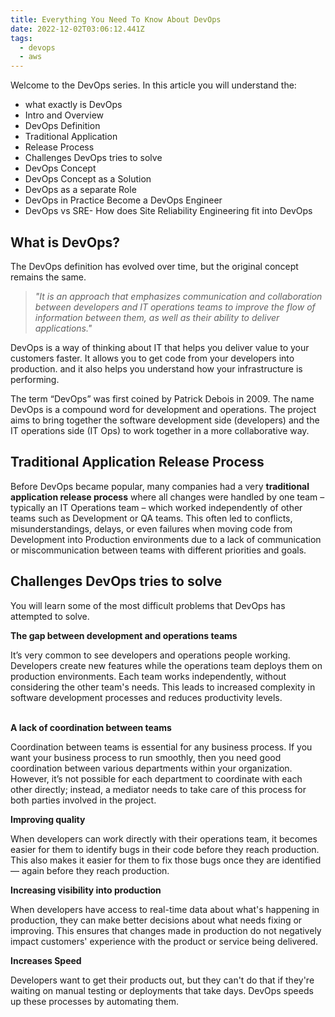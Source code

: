 ```yaml
---
title: Everything You Need To Know About DevOps
date: 2022-12-02T03:06:12.441Z
tags:
  - devops
  - aws
---
```

Welcome to the DevOps series. In this article you will understand the:

* what exactly is DevOps
* Intro and Overview
* DevOps Definition
* Traditional Application
* Release Process
* Challenges DevOps tries to solve
* DevOps Concept
* DevOps Concept as a Solution
* DevOps as a separate Role
* DevOps in Practice Become a DevOps Engineer
* DevOps vs SRE- How does Site Reliability Engineering fit into DevOps

## What is DevOps?

The DevOps definition has evolved over time, but the original concept remains the same.

> *"It is an approach that emphasizes communication and collaboration between developers and IT operations teams to improve the flow of information between them, as well as their ability to deliver applications."*

DevOps is a way of thinking about IT that helps you deliver value to your customers faster. It allows you to get code from your developers into production. and it also helps you understand how your infrastructure is performing.

The term “DevOps” was first coined by Patrick Debois in 2009. The name DevOps is a compound word for development and operations. The project aims to bring together the software development side (developers) and the IT operations side (IT Ops) to work together in a more collaborative way.

## Traditional Application Release Process

Before DevOps became popular, many companies had a very **traditional application release process** where all changes were handled by one team – typically an IT Operations team – which worked independently of other teams such as Development or QA teams. This often led to conflicts, misunderstandings, delays, or even failures when moving code from Development into Production environments due to a lack of communication or miscommunication between teams with different priorities and goals.



## Challenges DevOps tries to solve

You will learn some of the most difficult problems that DevOps has attempted to solve.



**The gap between development and operations teams**

It’s very common to see developers and operations people working. Developers create new features while the operations team deploys them on production environments. Each team works independently, without considering the other team's needs. This leads to increased complexity in software development processes and reduces productivity levels.

\
**A lack of coordination between teams**

Coordination between teams is essential for any business process. If you want your business process to run smoothly, then you need good coordination between various departments within your organization. However, it’s not possible for each department to coordinate with each other directly; instead, a mediator needs to take care of this process for both parties involved in the project.



**Improving quality**

When developers can work directly with their operations team, it becomes easier for them to identify bugs in their code before they reach production. This also makes it easier for them to fix those bugs once they are identified — again before they reach production.

**Increasing visibility into production**

When developers have access to real-time data about what's happening in production, they can make better decisions about what needs fixing or improving. This ensures that changes made in production do not negatively impact customers' experience with the product or service being delivered.

**Increases Speed**

Developers want to get their products out, but they can't do that if they're waiting on manual testing or deployments that take days. DevOps speeds up these processes by automating them.